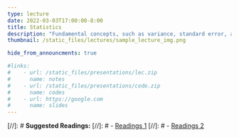 ```yaml
---
type: lecture
date: 2022-03-03T17:00:00-8:00
title: Statistics
description: "Fundamental concepts, such as variance, standard error, and significance. Parametric hypothesis testing methods, such as t-tests and ANOVA. Nonparametric methods such as bootstrapping. Cross validation."
thumbnail: /static_files/lectures/sample_lecture_img.png

hide_from_announcments: true

#links: 
#    - url: /static_files/presentations/lec.zip
#      name: notes
#    - url: /static_files/presentations/code.zip
#      name: codes
#    - url: https://google.com
#      name: slides
---
```

[//]: # **Suggested Readings:**
[//]: # - [Readings 1](http://example.com)
[//]: # - [Readings 2](http://example.com)
